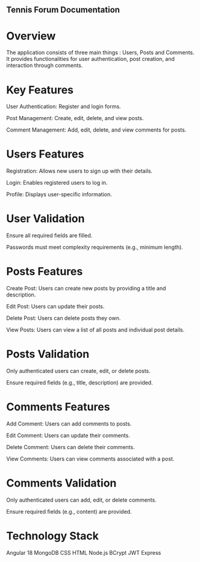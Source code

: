 ## Tennis Forum Documentation

# Overview

The application consists of three main things : Users, Posts and Comments. It provides functionalities for user authentication, post creation, and interaction through comments.

# Key Features

User Authentication: Register and login forms.

Post Management: Create, edit, delete, and view posts.

Comment Management: Add, edit, delete, and view comments for posts.

# Users Features

Registration: Allows new users to sign up with their details.

Login: Enables registered users to log in.

Profile: Displays user-specific information.

# User Validation

Ensure all required fields are filled.

Passwords must meet complexity requirements (e.g., minimum length).

# Posts Features

Create Post: Users can create new posts by providing a title and description.

Edit Post: Users can update their posts.

Delete Post: Users can delete posts they own.

View Posts: Users can view a list of all posts and individual post details.

# Posts Validation

Only authenticated users can create, edit, or delete posts.

Ensure required fields (e.g., title, description) are provided.

# Comments Features

Add Comment: Users can add comments to posts.

Edit Comment: Users can update their comments.

Delete Comment: Users can delete their comments.

View Comments: Users can view comments associated with a post.

# Comments Validation

Only authenticated users can add, edit, or delete comments.

Ensure required fields (e.g., content) are provided.

# Technology Stack

Angular 18
MongoDB
CSS
HTML
Node.js
BCrypt
JWT
Express

